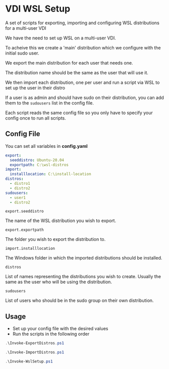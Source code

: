 # VDI WSL Setup

A set of scripts for exporting, importing and configuring WSL distributions for a multi-user VDI

We have the need to set up WSL on a multi-user VDI. 

To acheive this we create a 'main' distribution which we configure with the initial sudo user.

We export the main distribution for each user that needs one. 

The distribution name should be the same as the user that will use it. 

We then import each distribution, one per user and run a script via WSL to set up the user in their distro

If a user is as admin and should have sudo on their distribution, you can add them to the `sudousers` list in the config file. 

Each script reads the same config file so you only have to specify your config once to run all scripts. 

## Config File

You can set all variables in **config.yaml**

``` yaml
export:
  seeddistro: Ubuntu-20.04
  exportpath: C:\wsl-distros
import:
  installlocation: C:\install-location
distros:
  - distro1
  - distro2
sudousers:
  - user1
  - distro2
```

`export.seeddistro`

The name of the WSL distribution you wish to export.

`export.exportpath`

The folder you wish to export the distribution to.

`import.installlocation`

The Windows folder in which the imported distributions should be installed.

`distros`

List of names representing the distributions you wish to create.
Usually the same as the user who will be using the distribution.

`sudousers`

List of users who should be in the sudo group on their own distribution.

## Usage

- Set up your config file with the desired values
- Run the scripts in the following order

``` powershell
.\Invoke-ExportDistros.ps1
```

``` powershell
.\Invoke-ImportDistros.ps1
```

``` powershell
.\Invoke-WslSetup.ps1
```